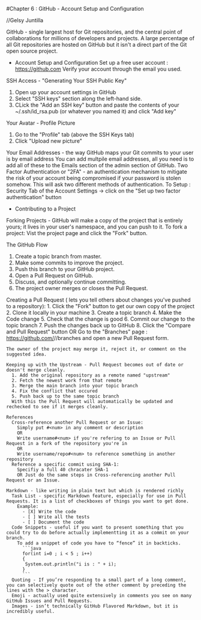#Chapter 6 : GitHub - Account Setup and Configuration

//Gelsy Juntilla

GitHub - single largest host for Git repositories, and the central point of collaborations for millions of developers and projects. A large percentage of all Git repositories are hosted on GitHub but it isn't a direct part of the Git open source project.

* Account Setup and Configuration
Set up a free user account : https://github.com
Verify your account through the email you used.

SSH Access - "Generating Your SSH Public Key"
  1. Open up your account settings in GitHub
  2. Select "SSH keys" section along the left-hand side.
  3. CLick the "Add an SSH key" button and paste the contents of your ~/.ssh/id_rsa.pub (or whatever you named it) and click   "Add key"
  
Your Avatar - Profile Picture
 1. Go to the "Profile" tab (above the SSH Keys tab)
 2. Click "Upload new picture"

Your Email Addresses - the way GitHub maps your Git commits to your user is by email address
 You can add multpile email addresses, all you need is to add all of these to the Emails section of the admin section of GitHub.
  Two Factor Authentication or "2FA" - an authentication mechanism to mitigate the risk of your account being compromised if your password is stolen somehow. This will ask two different methods of authentication.
    To Setup : Security Tab of the Account Settings -> click on the "Set up two factor authentication" button


* Contributing to a Project

Forking Projects - GitHub will make a copy of the project that is entirely yours; it lives in your user's namespace, and you can push to it.
  To fork a project: Vist the project page and click the "Fork" button.
  
The GitHub Flow
  1. Create a topic branch from master.
  2. Make some commits to improve the project.
  3. Push this branch to your GitHub project.
  4. Open a Pull Request on GitHub.
  5. Discuss, and optionally continue committing.
  6. The project owner merges or closes the Pull Request.

  Creating a Pull Request ( lets you tell others about changes you've pushed to a repository):
    1. Click the "Fork" button to get our own copy of the project
    2. Clone it locally in your machine
    3. Create a topic branch
    4. Make the Code change
    5. Check that the change is good
    6. Commit our change to the topic branch
    7. Push the changes back up to GitHub
    8. Click the "Compare and Pull Request" button
    OR
    Go to the "Branches" page : https://github.com/<user>/<project>/branches and open a new Pull Request form.
    
    The owner of the project may merge it, reject it, or comment on the suggested idea.
    
    Keeping up with the Upstream - Pull Request becomes out of date or doesn't merge cleanly.
      1. Add the original repository as a remote named "upstream"
      2. Fetch the newest work from that remote
      3. Merge the main branch into your topic branch
      4. Fix the conflict that occured
      5. Push back up to the same topic branch
      With this the Pull Request will automatically be updated and rechecked to see if it merges cleanly.
      
    References
      Cross-reference another Pull Request or an Issue:
        Simply put #<num> in any comment or description
        OR
        Write username#<num> if you're refering to an Issue or Pull Request in a fork of the repository you're in
        OR
        Write username/repo#<num> to reference something in another repository
      Reference a specific commit using SHA-1:
        Specifiy a full 40 chracater SHA-1
        OR Just do the same steps in Cross-referencing another Pull Request or an Issue.
        
    Markdown - like writing in plain text but which is rendered richly
      Task List - specific Markdown feature, especially for use in Pull Requests. It is a list of checkboxes of things you want to get done.
        Example:
          - [X] Write the code
          - [ ] Write all the tests
          - [ ] Document the code
      Code Snippets - useful if you want to present something that you could try to do before actually implementting it as a commit on your branch.
        To add a snippet of code you have to “fence” it in backticks.
          ```java
          for(int i=0 ; i < 5 ; i++)
          {
           System.out.println("i is : " + i);
          }
          ```
      Quoting - If you’re responding to a small part of a long comment, you can selectively quote out of the other comment by preceding the lines with the > character.
      Emoji - actually used quite extensively in comments you see on many GitHub Issues and Pull Requests.
      Images - isn’t technically GitHub Flavored Markdown, but it is incredibly useful.
      
      

